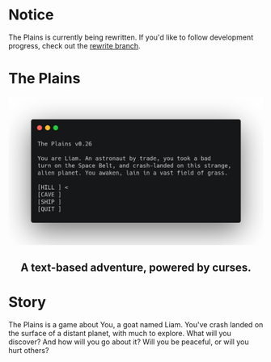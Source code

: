 # Notice

The Plains is currently being rewritten. If you'd like to follow development progress, check out the
<a href="https://github.com/draumaz/plains/tree/rewrite">rewrite branch</a>.

# The Plains
![Screenie](https://github.com/draumaz/plains/blob/main/art/landing.png?raw=true "Landing")
## <p align="center">A text-based adventure, powered by curses.</p>

# Story

The Plains is a game about You, a goat named Liam. You've crash landed on the surface of a distant planet, with much to explore. What will you discover? And how will you go about it? Will you be peaceful, or will you hurt others?
